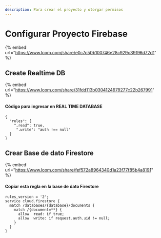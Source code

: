 ```yaml
---
description: Para crear el proyecto y otorgar permisos
---
```


# Configurar Proyecto Firebase

{% embed url="https://www.loom.com/share/e0c7c50b100746e28c929c39f96d72d1" %}

## Create Realtime DB

{% embed url="https://www.loom.com/share/31fdd113b0304124979277c22b267991" %}

#### Código para ingresar en REAL TIME DATABASE

```text
{  
  "rules": {  
    ".read": true,  
     ".write": "auth !== null"  
  }  
}
```

## Crear  Base de dato Firestore

{% embed url="https://www.loom.com/share/fef572a8964340d1a23f77f85b4a8191" %}

#### Copiar esta regla en la base de dato Firestore

```text
rules_version = '2'; 
service cloud.firestore { 
  match /databases/{database}/documents {
    match /{document=**} {
      allow  read: if true;
      allow  write: if request.auth.uid != null;
    }
  }
}
```

